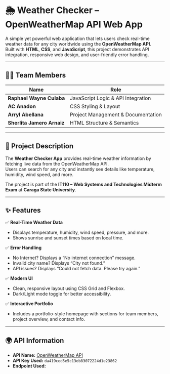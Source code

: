 # 🌦️ Weather Checker – OpenWeatherMap API Web App

A simple yet powerful web application that lets users check real-time weather data for any city worldwide using the **OpenWeatherMap API**.  
Built with **HTML**, **CSS**, and **JavaScript**, this project demonstrates API integration, responsive web design, and user-friendly error handling.

---

## 👨‍💻 Team Members
| Name | Role |
|------|------|
| **Raphael Wayne Culaba** | JavaScript Logic & API Integration |
| **AC Anadon** | CSS Styling & Layout |
| **Arryl Abellana** | Project Management & Documentation |
| **Sherlita Jamero Arnaiz** | HTML Structure & Semantics |

---

## 📝 Project Description
The **Weather Checker App** provides real-time weather information by fetching live data from the OpenWeatherMap API.  
Users can search for any city and instantly see details like temperature, humidity, wind speed, and more.  

The project is part of the **IT110 – Web Systems and Technologies Midterm Exam** at **Caraga State University**.

---

## ✨ Features
✅ **Real-Time Weather Data**
- Displays temperature, humidity, wind speed, pressure, and more.
- Shows sunrise and sunset times based on local time.

✅ **Error Handling**
- No Internet? Displays a “No internet connection” message.
- Invalid city name? Displays “City not found.”
- API issues? Displays “Could not fetch data. Please try again.”

✅ **Modern UI**
- Clean, responsive layout using CSS Grid and Flexbox.
- Dark/Light mode toggle for better accessibility.

✅ **Interactive Portfolio**
- Includes a portfolio-style homepage with sections for team members, project overview, and contact info.

---

## 🌍 API Information
- **API Name:** [OpenWeatherMap API](https://openweathermap.org/api)
- **API Key Used:** `da419ced5e5c13eb83072224d1e23862`
- **Endpoint Used:**  
